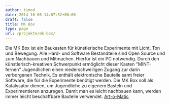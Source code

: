 ```yaml
---
author: timod
date: 2014-10-08 14:07:52+00:00
draft: false
title: MK Box
type: page
url: /projekte/mk-box/
---
```


Die MK Box ist ein Baukasten für künstlerische Experimente mit Licht, Ton und Bewegung. Alle Hard- und Software Bestandteile sind Open Source und zum Nachbauen und Mitmachen. Hierfür ist ein PC notwendig. Durch den künstlerisch-kreativen Schwerpunkt ermöglicht dieser Kasten "MINT-fernen" Jugendlichen einen niederschwelligen Zugang zur darin verborgenen Technik. Es enthält elektronische Bauteile samt freier Software, die für die Experimente benötigt werden. Die MK Box soll als Katalysator dienen, um Jugendliche zu eigenem Basteln und Experimentieren anzuregen. Damit man es leicht nachbauen kann, werden immer leicht beschaffbare Bauteile verwendet. [Art-o-Matic](http://art-o-matic.de/)

